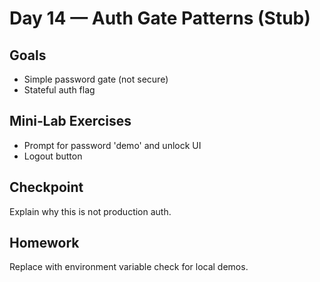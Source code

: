 # Day 14 — Auth Gate Patterns (Stub)

## Goals
- Simple password gate (not secure)
- Stateful auth flag

## Mini‑Lab Exercises
- Prompt for password 'demo' and unlock UI
- Logout button

## Checkpoint
Explain why this is not production auth.

## Homework
Replace with environment variable check for local demos.